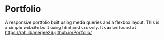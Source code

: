 # Portfolio

A responsive portfolio built using media queries and a flexbox layout.
This is a simple website built using html and css only. 
It can be found at https://rahulbanerjee26.github.io/Portfolio/
